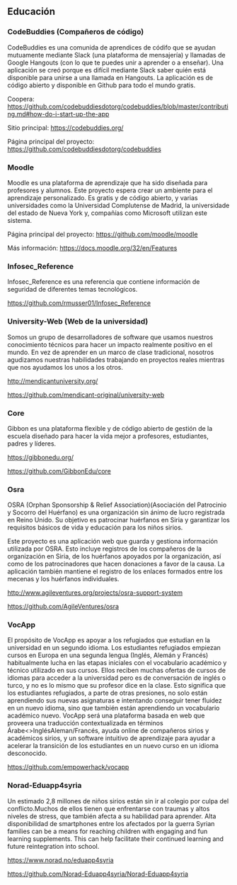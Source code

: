 ## Educación

### CodeBuddies (Compañeros de código)
CodeBuddies es una comunida de aprendices de códifo que se ayudan mutuamente mediante Slack (una plataforma de mensajería) y llamadas de Google Hangouts
(con lo que te puedes unir a aprender o a enseñar). Una aplicación se creó porque es difícil mediante Slack saber quién está disponible para unirse a una llamada en Hangouts.
La aplicación es de código abierto y disponible en Github para todo el mundo gratis.

Coopera: https://github.com/codebuddiesdotorg/codebuddies/blob/master/contributing.md#how-do-i-start-up-the-app 

Sitio principal: https://codebuddies.org/ 

Página principal del proyecto: https://github.com/codebuddiesdotorg/codebuddies 

### Moodle
Moodle es una plataforma de aprendizaje que ha sido diseñada para profesores y alumnos. Este proyecto espera 
crear un ambiente para el aprendizaje personalizado. Es gratis y de código abierto, y varias universidades como
la Universidad Complutense de Madrid, la universidade del estado de Nueva York y, compañías como Microsoft utilizan este sistema.

Página principal del proyecto: https://github.com/moodle/moodle

Más información: https://docs.moodle.org/32/en/Features


### Infosec_Reference

Infosec_Reference es una referencia que contiene información de seguridad de diferentes temas tecnológicos.

https://github.com/rmusser01/Infosec_Reference

### University-Web (Web de la universidad)

Somos un grupo de desarrolladores de software que usamos nuestros conocimiento técnicos para hacer un impacto realmente positivo en el mundo. En vez de aprender en un marco de clase tradicional, nosotros agudizamos nuestras habilidades trabajando en proyectos reales mientras que nos ayudamos los unos a los otros.

http://mendicantuniversity.org/

https://github.com/mendicant-original/university-web

### Core

Gibbon es una plataforma flexible y de código abierto de gestión de la escuela diseñado para hacer la vida mejor a profesores, estudiantes, padres y líderes. 

https://gibbonedu.org/

https://github.com/GibbonEdu/core

### Osra

OSRA (Orphan Sponsorship & Relief Association)(Asociación del Patrocinio y Socorro del Huérfano) es una organización sin ánimo de lucro registrada en Reino Unido. Su objetivo es patrocinar huérfanos en Siria y garantizar los requisitos básicos de vida y educación para los niños sirios.

Este proyecto es una aplicación web que guarda y gestiona información utilizada por OSRA. Esto incluye registros de los compañeros de la organización en Siria, de los huérfanos apoyados por la organización, así como de los patrocinadores que hacen donaciones a favor de la causa. La aplicación también mantiene el registro de los enlaces formados entre los mecenas y los huérfanos individuales.

http://www.agileventures.org/projects/osra-support-system

https://github.com/AgileVentures/osra

### VocApp

El propósito de VocApp es apoyar a los refugiados que estudian en la universidad en un segundo idioma. Los estudiantes refugiados empiezan cursos en Europa en una segunda lengua (Inglés, Alemán y Francés) habitualmente lucha en las etapas iniciales con el vocabulario académico y técnico utilizado en sus cursos. Ellos reciben muchas ofertas de cursos de idiomas para acceder a la universidad pero es de conversación de inglés o turco, y no es lo mismo que su profesor dice en la clase.
Esto significa que los estudiantes refugiados, a parte de otras presiones, no solo están aprendiendo sus nuevas asignaturas e intentando conseguir tener fluidez en un nuevo idioma, sino que también están aprendiendo un vocabulario académico nuevo. VocApp será una plataforma basada en web que proveera una traducción contextualizada en términos Árabe<>InglésAleman/Francés, ayuda online de compañeros sirios y académicos sirios, y un software intuitivo de aprendizaje para ayudar a acelerar la transición de los estudiantes en un nuevo curso en un idioma desconocido.

https://github.com/empowerhack/vocapp

### Norad-Eduapp4syria

Un estimado 2,8 millones de niños sirios están sin ir al colegio por culpa del conflicto.Muchos de ellos tienen que enfrentarse con traumas y altos niveles de stress, que también afecta a su habilidad para aprender.
Alta disponibilidad de smartphones entre los afectados por la guerra Syrian families can be a means for reaching children with engaging and fun learning supplements. This can help facilitate their continued learning and future reintegration into school.

https://www.norad.no/eduapp4syria

https://github.com/Norad-Eduapp4syria/Norad-Eduapp4syria

